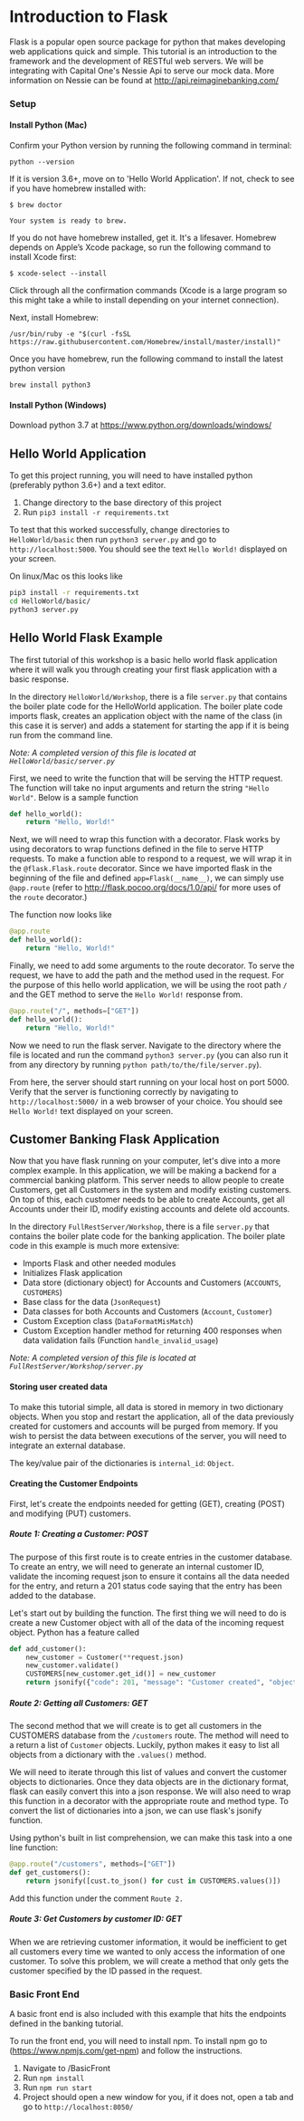 # Introduction to Flask

Flask is a popular open source package for python that makes developing
web applications quick and simple. This tutorial is an introduction to the
framework and the development of RESTful web servers. We will be integrating
with Capital One's Nessie Api to serve our mock data. More information on 
Nessie can be found at http://api.reimaginebanking.com/


### Setup

#### Install Python (Mac)

Confirm your Python version by running the following command in terminal:

```python --version```

If it is version 3.6+, move on to 'Hello World Application'. If not, check to see if you have homebrew installed with:

```$ brew doctor``` 

```Your system is ready to brew.```

If you do not have homebrew installed, get it. It's a lifesaver. Homebrew depends on Apple’s Xcode package, so run the following command to install Xcode first:

```$ xcode-select --install```

Click through all the confirmation commands (Xcode is a large program so this might take a while to install depending on your internet connection).

Next, install Homebrew:

```/usr/bin/ruby -e "$(curl -fsSL https://raw.githubusercontent.com/Homebrew/install/master/install)"```

Once you have homebrew, run the following command to install the latest python version

```brew install python3```

#### Install Python (Windows)

Download python 3.7 at https://www.python.org/downloads/windows/

## Hello World Application

To get this project running, you will need to have installed python (preferably python 3.6+) and
a text editor. 

1. Change directory to the base directory of this project
2. Run `pip3 install -r requirements.txt` 


To test that this worked successfully, change directories to `HelloWorld/basic` then run `python3 server.py` 
and go to `http://localhost:5000`. You should see the text `Hello World!` displayed on your screen.

On linux/Mac os this looks like 
```bash
pip3 install -r requirements.txt
cd HelloWorld/basic/
python3 server.py
```


## Hello World Flask Example
The first tutorial of this workshop is a basic hello world flask application where it will walk you through creating 
your first flask application with a basic response. 

In the directory `HelloWorld/Workshop`, there is a file `server.py` that contains the boiler plate code for the HelloWorld application.
The boiler plate code imports flask, creates an application object with the name of the class (in this case it is server) and
adds a statement for starting the app if it is being run from the command line.  

*Note: A completed version of this file is located at `HelloWorld/basic/server.py`*


First, we need to write the function that will be serving the HTTP request. The function will take no input arguments and 
return the string `"Hello World"`. Below is a sample function

```python
def hello_world():
    return "Hello, World!"
```

Next, we will need to wrap this function with a decorator. Flask works by using decorators to wrap functions defined in the file to serve HTTP requests. 
To make a function able to respond to a request, we will wrap it in the `@flask.Flask.route` decorator. Since we have 
imported flask in the beginning of the file and defined `app=Flask(__name__)`, we can simply use `@app.route` (refer to
http://flask.pocoo.org/docs/1.0/api/ for more uses of the `route` decorator.)

The function now looks like
```python
@app.route
def hello_world():
    return "Hello, World!"
```

Finally, we need to add some arguments to the route decorator. To serve the request, we have to add the path and the method
used in the request. For the purpose of this hello world application, we will be using the root path `/` and the GET method to serve the `Hello World!` 
response from. 

```python
@app.route("/", methods=["GET"])
def hello_world():
    return "Hello, World!"
```

Now we need to run the flask server. Navigate to the directory where the file is located and run the command 
`python3 server.py` (you can also run it from any directory by running `python path/to/the/file/server.py`).

From here, the server should start running on your local host on port 5000. Verify that the server is functioning correctly
by navigating to `http://localhost:5000/` in a web browser of your choice. You should see `Hello World!` text displayed on 
your screen. 


## Customer Banking Flask Application
Now that you have flask running on your computer, let's dive into a more complex example. In this application, we will be 
making a backend for a commercial banking platform. This server needs to allow people to create Customers,
get all Customers in the system and modify existing customers. On top of this, each customer needs to be able to create Accounts,
get all Accounts under their ID, modify existing accounts and delete old accounts. 

In the directory `FullRestServer/Workshop`, there is a file `server.py` that contains the boiler plate code for the banking application.
The boiler plate code in this example is much more extensive:
    
* Imports Flask and other needed modules
* Initializes Flask application
* Data store (dictionary object) for Accounts and Customers (`ACCOUNTS`, `CUSTOMERS`)
* Base class for the data (`JsonRequest`)
* Data classes for both Accounts and Customers (`Account`, `Customer`)
* Custom Exception class (`DataFormatMisMatch`)
* Custom Exception handler method for returning 400 responses when data validation fails (Function `handle_invalid_usage`)

*Note: A completed version of this file is located at `FullRestServer/Workshop/server.py`*

#### Storing user created data
To make this tutorial simple, all data is stored in memory in two dictionary objects. When you stop and restart the application, all of the data 
previously created for customers and accounts will be purged from memory. If you wish to persist the data between executions of the server, you
will need to integrate an external database.

The key/value pair of the dictionaries is `internal_id`: `Object`. 

#### Creating the Customer Endpoints
First, let's create the endpoints needed for getting (GET), creating (POST) and modifying (PUT) customers. 

##### Route 1: Creating a Customer: POST
The purpose of this first route is to create entries in the customer database. To create an entry, we will need to generate
an internal customer ID, validate the incoming request json to ensure it contains all the data needed for the entry, and 
return a 201 status code saying that the entry has been added to the database. 

Let's start out by building the function. The first thing we will need to do is create a new Customer object with all 
of the data of the incoming request object. Python has a feature called 

```python
def add_customer():
    new_customer = Customer(**request.json)
    new_customer.validate()
    CUSTOMERS[new_customer.get_id()] = new_customer
    return jsonify({"code": 201, "message": "Customer created", "objectCreated": new_customer.to_json()})
```

##### Route 2: Getting all Customers: GET 
The second method that we will create is to get all customers in the CUSTOMERS database from the `/customers` route. The method will need to a return
 a list of `Customer` objects. Luckily, python makes it easy to list all objects from a dictionary with the `.values()` method. 
 
We will need to iterate through this list of values and convert the customer objects to dictionaries. Once they data objects are
in the dictionary format, flask can easily convert this into a json response. We will also need to wrap this function in a decorator
with the appropriate route and method type. To convert the list of dictionaries into a json, we can use flask's jsonify function.

Using python's built in list comprehension, we can make this task into a one line function:
```python
@app.route("/customers", methods=["GET"])
def get_customers():
    return jsonify([cust.to_json() for cust in CUSTOMERS.values()])
```
Add this function under the comment `Route 2.`
 
##### Route 3: Get Customers by customer ID: GET 
When we are retrieving customer information, it would be inefficient to get all customers every time we wanted to only access the 
information of one customer. To solve this problem, we will create a method that only gets the customer specified by the ID
passed in the request. 


### Basic Front End
A basic front end is also included with this example that hits the endpoints defined in the banking tutorial. 

To run the front end, you will need to install npm. To install npm go to (https://www.npmjs.com/get-npm) and follow the instructions.

1. Navigate to /BasicFront
2. Run `npm install`
3. Run `npm run start`
4. Project should open a new window for you, if it does not, open a tab and go to `http://localhost:8050/`

